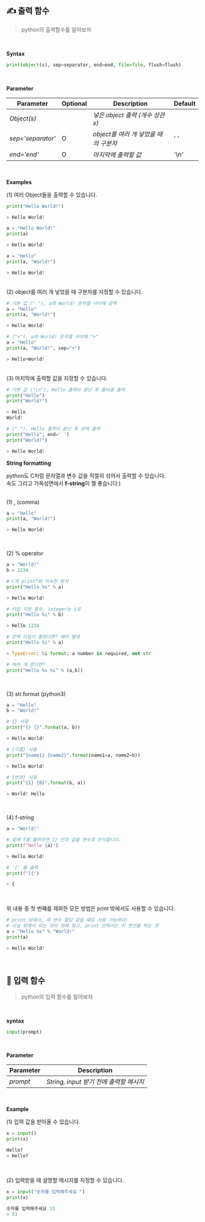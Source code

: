 ## ✍️ 출력 함수

> python의 출력함수를 알아보자

<br >

**Syntax**

```python
print(object(s), sep=separator, end=end, file=file, flush=flush)
```

<br >

**Parameter**

| Parameter         | Optional | Description                           | Default |
| ----------------- | -------- | ------------------------------------- | ------- |
| _Object(s)_       |          | _넣은 object 출력 (개수 상관 x)_      |
| _sep='separator'_ | O        | _object를 여러 개 넣었을 때의 구분자_ | ' '     |
| _end='end'_       | O        | _마지막에 출력할 값_                  | _'\n'_  |

<br >

**Examples**

(1) 여러 Object들을 출력할 수 있습니다.

```python
print("Hello World!")

> Hello World!
```

```python
a = "Hello World!"
print(a)

> Hello World!
```

```python
a = "Hello"
print(a, "World!")

> Hello World!
```

<br >
(2) object를 여러 개 넣었을 때 구분자를 지정할 수 있습니다.

```python
# 기본 값 (" "), a와 World! 문자열 사이에 공백
a = "Hello"
print(a, "World!")

> Hello World!
```

```python
# ("+"), a와 World! 문자열 사이에 "+"
a = "Hello"
print(a, "World!", sep="+")

> Hello+World!
```

<br >
(3) 마지막에 출력할 값을 지정할 수 있습니다.

```python
# 기본 값 ("\n"), Hello 출력이 끝난 후 줄바꿈 출력
print("Hello")
print("World!")

> Hello
World!
```

```python
# (" "), Hello 출력이 끝난 후 공백 출력
print("Hello", end=' ')
print("World!")

> Hello World!
```

**String formatting**

python도 C처럼 문자열과 변수 값을 적절히 섞어서 출력할 수 있습니다. <br >
속도 그리고 가독성면에서 **f-string**이 젤 좋습니다:)

<br >
(1) , (comma)

```python
a = "Hello"
print(a, "World!")

> Hello World!
```

<br >

(2) % operator

```python
a = "World!"
b = 1234

# C의 printf와 익숙한 방식
print("Hello %s" % a)

> Hello World!

# 타입 지정 필수, integer는 i로
print("Hello %i" % b)

> Hello 1234

# 만약 타입이 틀렸다면? 에러 발생
print("Hello %i" % a)

> TypeError: %i format: a number is required, not str

# 여러 개 한다면?
print("Hello %s %i" % (a,b))
```

<br >

(3) str.format (python3)

```python
a = "Hello"
b = "World!"

# {} 사용
print("{} {}".format(a, b))

> Hello World!

# {이름} 사용
print("{name1} {name2}".format(name1=a, name2=b))

> Hello World!

# {번호} 사용
print("{1} {0}".format(b, a))

> World! Hello
```

<br >

(4) f-string

```python
a = "World!"

# 앞에 f를 붙여주면 {} 안의 값을 변수로 인식합니다.
print(f"Hello {a}")

> Hello World!

# '{' 를 출력
print(f"{{")

> {
```

<br >

위 내용 중 첫 번쨰를 제외한 모든 방법은 print 밖에서도 사용할 수 있습니다.

```python
# print 밖에서, 즉 변수 할당 같을 때도 사용 가능하다!
# 사실 밖에서 되는 것이 원래 맞고, print 안에서는 이 연산을 하는 것
a = "Hello %s" % "World!"
print(a)

> Hello World!
```

<br >

## 📖 입력 함수

> python의 입력 함수를 알아보자

<br >

**syntax**

```python
input(prompt)
```

<br >

**Parameter**

| Parameter | Description                             |
| --------- | --------------------------------------- |
| _prompt_  | _String, input 받기 전에 출력할 메시지_ |

<br >

**Example**

(1) 입력 값을 받아올 수 있습니다.

```python
x = input()
print(x)

Hello?
> Hello?
```

<br>

(2) 입력받을 때 설명할 메시지를 지정할 수 있습니다.

```python
x = input("숫자를 입력해주세요 ")
print(x)

숫자를 입력해주세요 33
> 33
```
